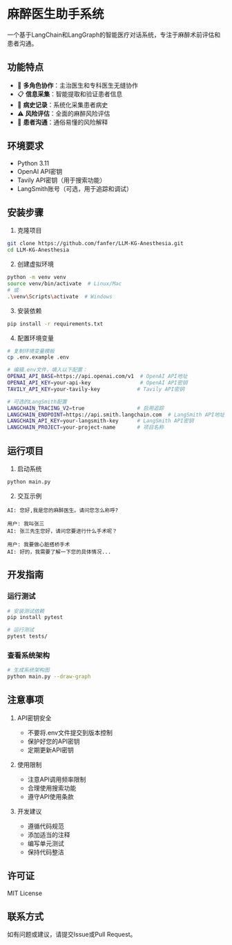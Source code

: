 # 麻醉医生助手系统

一个基于LangChain和LangGraph的智能医疗对话系统，专注于麻醉术前评估和患者沟通。

## 功能特点

- 🏥 **多角色协作**：主治医生和专科医生无缝协作
- 📋 **信息采集**：智能提取和验证患者信息
- 📝 **病史记录**：系统化采集患者病史
- ⚠️ **风险评估**：全面的麻醉风险评估
- 🤝 **患者沟通**：通俗易懂的风险解释

## 环境要求

- Python 3.11
- OpenAI API密钥
- Tavily API密钥（用于搜索功能）
- LangSmith账号（可选，用于追踪和调试）

## 安装步骤

1. 克隆项目
```bash
git clone https://github.com/fanfer/LLM-KG-Anesthesia.git
cd LLM-KG-Anesthesia
```

2. 创建虚拟环境
```bash
python -m venv venv
source venv/bin/activate  # Linux/Mac
# 或
.\venv\Scripts\activate  # Windows
```

3. 安装依赖
```bash
pip install -r requirements.txt
```

4. 配置环境变量
```bash
# 复制环境变量模板
cp .env.example .env

# 编辑.env文件，填入以下配置：
OPENAI_API_BASE=https://api.openai.com/v1  # OpenAI API地址
OPENAI_API_KEY=your-api-key                # OpenAI API密钥
TAVILY_API_KEY=your-tavily-key            # Tavily API密钥

# 可选的LangSmith配置
LANGCHAIN_TRACING_V2=true                 # 启用追踪
LANGCHAIN_ENDPOINT=https://api.smith.langchain.com  # LangSmith API地址
LANGCHAIN_API_KEY=your-langsmith-key      # LangSmith API密钥
LANGCHAIN_PROJECT=your-project-name       # 项目名称
```

## 运行项目

1. 启动系统
```bash
python main.py
```

2. 交互示例
```
AI: 您好,我是您的麻醉医生。请问您怎么称呼?

用户: 我叫张三
AI: 张三先生您好，请问您要进行什么手术呢？

用户: 我要做心脏搭桥手术
AI: 好的，我需要了解一下您的具体情况...
```

## 开发指南

### 运行测试
```bash
# 安装测试依赖
pip install pytest

# 运行测试
pytest tests/
```

### 查看系统架构
```bash
# 生成系统架构图
python main.py --draw-graph
```

## 注意事项

1. API密钥安全
   - 不要将.env文件提交到版本控制
   - 保护好您的API密钥
   - 定期更新API密钥

2. 使用限制
   - 注意API调用频率限制
   - 合理使用搜索功能
   - 遵守API使用条款

3. 开发建议
   - 遵循代码规范
   - 添加适当的注释
   - 编写单元测试
   - 保持代码整洁

## 许可证

MIT License

## 联系方式

如有问题或建议，请提交Issue或Pull Request。
